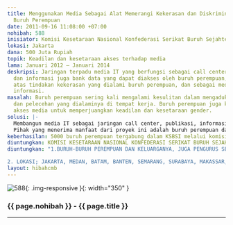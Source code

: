 ```yaml
---
title: Menggunakan Media Sebagai Alat Memerangi Kekerasan dan Diskriminasi Terhadap
  Buruh Perempuan
date: 2011-09-16 11:08:00 +07:00
nohibah: 588
inisiator: Komisi Kesetaraan Nasional Konfederasi Serikat Buruh Sejahtera (K2N KSBSI)
lokasi: Jakarta
dana: 500 Juta Rupiah
topik: Keadilan dan kesetaraan akses terhadap media
lama: Januari 2012 – Januari 2014
deskripsi: Jaringan terpadu media IT yang berfungsi sebagai call center, media publikasi
  dan informasi juga bank data yang dapat diakses oleh buruh perempuan, media konsultasi
  atas tindakan kekerasan yang dialami buruh perempuan, dan sebagai media pertukaran
  informasi.
masalah: Buruh perempuan sering kali mengalami kesulitan dalam mengadukan tindak kekerasan
  dan pelecehan yang dialaminya di tempat kerja. Buruh perempuan juga kurang memiliki
  akses media untuk memperjuangkan keadilan dan kesetaraan gender.
solusi: |-
  Membangun media IT sebagai jaringan call center, publikasi, informasi dan bank dara di seluruh komisi kesetaraan KSBSI di setiap provinsi, serta mengadakan edukasi dan training.
  Pihak yang menerima manfaat dari proyek ini adalah buruh perempuan dan keluaraganya, serta pengurus serikat buruh.
keberhasilan: 5000 buruh perempuan tergabung dalam KSBSI melalui komisi kesetaraan.
diuntungkan: KOMISI KESETARAAN NASIONAL KONFEDERASI SERIKAT BURUH SEJAHTERA INDONESIA (K2N KSBSI)
diuntungkan: "1.BURUH-BURUH PEREMPUAN DAN KELUARGANYA, JUGA PENGURUS SERIKAT BURUH

2. LOKASI; JAKARTA, MEDAN, BATAM, BANTEN, SEMARANG, SURABAYA, MAKASSAR, MANADO, YOGYA, PALEMBANG ACEH DAN PONTIANAK"
layout: hibahcmb
---
```


![588](/static/img/hibahcmb/588.png){: .img-responsive }{: width="350" }

### {{ page.nohibah }} - {{ page.title }}

---
